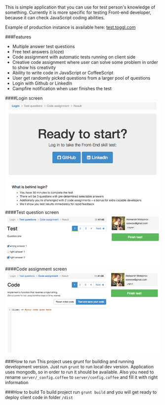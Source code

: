 This is simple application that you can use for test person's knowledge of something.
Currently it is more specific for testing Front-end developer, because it can check JavaScript coding abilities.


Example of production instance is available here: [test.toggl.com](https://test.toggl.com)

###Features
* Multiple answer test questions
* Free text answers (cloze)
* Code assignment with automatic tests running on client side
* Creative code assignment where user can solve some problem in order to show his creativity
* Ability to write code in JavaScript or CoffeeScript
* User get randomly picked questions from a larger pool of questions
* Login with Github or LinkedIn
* Campfire notification when user finishes the test

####Login screen
![Login screen](/images/Screenshot1.png "Login screen")
####Test question screen
![Test assignment](/images/Screenshot2.png "Test assignment")
####Code assignment screen
![Code assignment](/images/Screenshot3.png "Code assignment")

###How to run
This project uses grunt for building and running development version.
Just run `grunt` to run local dev version. Application uses mongodb, so in order to run it should be available.
Also you need to rename `server/_config.coffee` to `server/config.coffee` and fill it with right information

###How to build
To build project run `grunt build` and you will get ready to deploy client code in folder `/dist`
